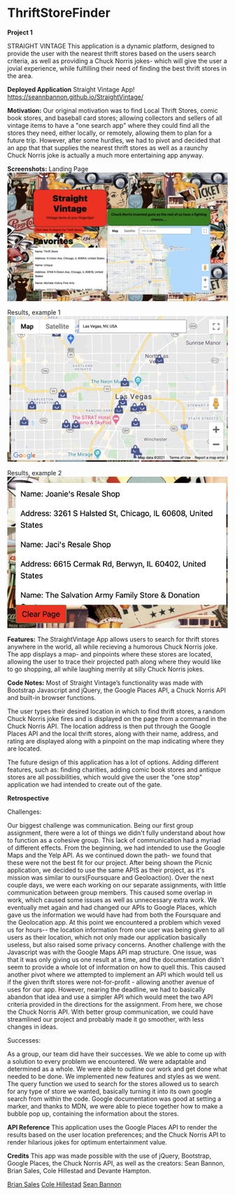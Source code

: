# ThriftStoreFinder
**Project 1**

STRAIGHT VINTAGE
This application is a dynamic platform, designed to provide the user with the nearest thrift stores based on the users search criteria, as well as providing a Chuck Norris jokes- which will give the user a jovial experience, while fulfilling their need of finding the best thrift stores in the area. 

**Deployed Application**
Straight Vintage App! 
https://seannbannon.github.io/StraightVintage/




**Motivation:**
Our original motivation was to find Local Thrift Stores, comic book stores, and baseball card stores; allowing collectors and sellers of all vintage items to have a "one search app" where they could find all the stores they need, either locally, or remotely, allowing them to plan for a future trip. However, after some hurdles, we had to pivot and decided that an app that that supplies the nearest thrift stores as well as a raunchy Chuck Norris joke is actually a much more entertaining app anyway.

**Screenshots:**
Landing Page
<img src= "Screen Shot 2021-03-22 at 5.23.30 PM.png" width="600">

Results, example 1
<img src ="Screen Shot 2021-03-22 at 5.24.06 PM.png" width="600">

Results, example 2
<img src = "Screen Shot 2021-03-22 at 5.26.57 PM.png" width = "600">

**Features:**
The StraightVintage App allows users to search for thrift stores anywhere in the world, all while recieving a humorous Chuck Norris joke. The app displays a map- and pinpoints where these stores are located, allowing the user to trace their projected path along where they would like to go shopping, all while laughing merrily at silly Chuck Norris jokes. 

**Code Notes:**
Most of Straight Vintage’s functionality was made with Bootstrap Javascript and jQuery, the Google Places API, a Chuck Norris API and built-in browser functions.

The user types their desired location in which to find thrift stores, a random Chuck Norris joke fires and is displayed on the page from a command in the Chuck Norris API. The location address is then put through the Google Places API and the local thrift stores, along with their name, address, and rating are displayed along with a pinpoint on the map indicating where they are located. 

The future design of this application has a lot of options. Adding different features, such as: finding charities, adding comic book stores and antique stores are all possibilities, which would give the user the "one stop" application we had intended to create out of the gate. 



**Retrospective**

Challenges:

Our biggest challenge was communication. Being our first group assignment, there were a lot of things we didn't fully understand about how to function as a cohesive group. This lack of communication had a myriad of different effects. From the beginning, we had intended to use the Google Maps and the Yelp API. As we continued down the path- we found that these were not the best fit for our project. After being shown the Picnic application, we decided to use the same APIS as their project, as it's mission was similar to ours(Foursquare and Geoloaction). Over the next couple days, we were each working on our separate assignments, with little communication between group members. This caused some overlap in work, which caused some issues as well as unnecessary extra work. We eventually met again and had changed our APIs to Google Places, which gave us the information we would have had from both the Foursquare and the Geolocation app. At this point we encountered a problem which vexed us for hours-- the location information from one user was being given to all users as their location, which not only made our application basically useless, but also raised some privacy concerns. Another challenge with the Javascript was with the Google Maps API map structure. One issue, was that it was only giving us one result at a time, and the documentation didn't seem to provide a whole lot of information on how to quell this. This caused another pivot where we attempted to implement an API which would tell us if the given thrift stores were not-for-profit - allowing another avenue of uses for our app. However, nearing the deadline, we had to basically abandon that idea and use a simpler API which would meet the two API criteria provided in the directions for the assignment. From here, we chose the Chuck Norris API. With better group communication, we could have streamlined our project and probably made it go smoother, with less changes in ideas. 





Successes:


As a group, our team did have their successes. We we able to come up with a solution to every problem we encountered. We were adaptable and determined as a whole. We were able to outline our work and get done what needed to be done. We implemented new features and styles as we went. The query function we used to search for the stores allowed us to search for any type of store we wanted, basically turning it into its own google search from within the code. Google documentation was good at setting a marker, and thanks to MDN, we were able to piece together how to make a bubble pop up, containing the information about the stores. 

**API Reference**
This application uses the Google Places API to render the results based on the user location preferences; and the Chuck Norris API to render hilarious jokes for optimum entertainment value. 

**Credits**
This app was made possible with the use of jQuery, Bootstrap, Google Places, the Chuck Norris API, as well as the creators: Sean Bannon, Brian Sales, Cole Hillestad and Devante Hampton. 


[Brian Sales](https://github.com/BrianSales)
[Cole Hillestad](https://github.com/Chillestad)
[Sean Bannon](https://github.com/seannbannon)
